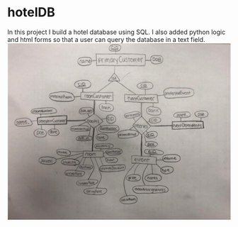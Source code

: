 # hotelDB
In this project I build a hotel database using SQL. I also added python logic and html forms so that a user can query the database in a text field.
![Image description](logic.png)
